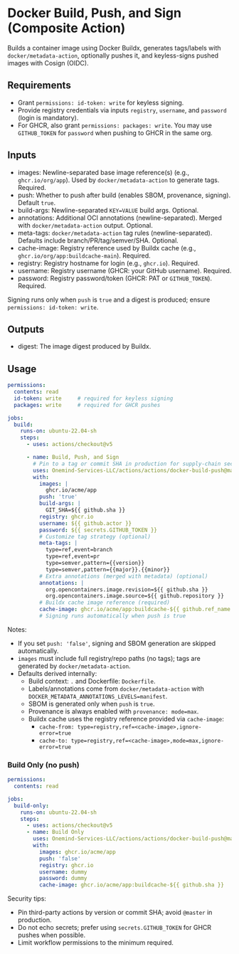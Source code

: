 # Docker Build, Push, and Sign (Composite Action)

Builds a container image using Docker Buildx, generates tags/labels with `docker/metadata-action`, optionally pushes it, and keyless-signs pushed images with Cosign (OIDC).

## Requirements

- Grant `permissions: id-token: write` for keyless signing.
- Provide registry credentials via inputs `registry`, `username`, and `password` (login is mandatory).
- For GHCR, also grant `permissions: packages: write`. You may use `GITHUB_TOKEN` for `password` when pushing to GHCR in the same org.

## Inputs

- images: Newline-separated base image reference(s) (e.g., `ghcr.io/org/app`). Used by `docker/metadata-action` to generate tags. Required.
- push: Whether to push after build (enables SBOM, provenance, signing). Default `true`.
- build-args: Newline-separated `KEY=VALUE` build args. Optional.
- annotations: Additional OCI annotations (newline-separated). Merged with `docker/metadata-action` output. Optional.
- meta-tags: `docker/metadata-action` tag rules (newline-separated). Defaults include branch/PR/tag/semver/SHA. Optional.
- cache-image: Registry reference used by Buildx cache (e.g., `ghcr.io/org/app:buildcache-main`). Required.
- registry: Registry hostname for login (e.g., `ghcr.io`). Required.
- username: Registry username (GHCR: your GitHub username). Required.
- password: Registry password/token (GHCR: PAT or `GITHUB_TOKEN`). Required.

Signing runs only when `push` is `true` and a digest is produced; ensure `permissions: id-token: write`.

## Outputs

- digest: The image digest produced by Buildx.

## Usage

```yaml
permissions:
  contents: read
  id-token: write     # required for keyless signing
  packages: write     # required for GHCR pushes

jobs:
  build:
    runs-on: ubuntu-22.04-sh
    steps:
      - uses: actions/checkout@v5

      - name: Build, Push, and Sign
        # Pin to a tag or commit SHA in production for supply-chain security
        uses: Onemind-Services-LLC/actions/actions/docker-build-push@master
        with:
          images: |
            ghcr.io/acme/app
          push: 'true'
          build-args: |
            GIT_SHA=${{ github.sha }}
          registry: ghcr.io
          username: ${{ github.actor }}
          password: ${{ secrets.GITHUB_TOKEN }}
          # Customize tag strategy (optional)
          meta-tags: |
            type=ref,event=branch
            type=ref,event=pr
            type=semver,pattern={{version}}
            type=semver,pattern={{major}}.{{minor}}
          # Extra annotations (merged with metadata) (optional)
          annotations: |
            org.opencontainers.image.revision=${{ github.sha }}
            org.opencontainers.image.source=${{ github.repository }}
          # Buildx cache image reference (required)
          cache-image: ghcr.io/acme/app:buildcache-${{ github.ref_name }}
          # Signing runs automatically when push is true
```

Notes:
- If you set `push: 'false'`, signing and SBOM generation are skipped automatically.
- `images` must include full registry/repo paths (no tags); tags are generated by `docker/metadata-action`.
- Defaults derived internally:
  - Build context: `.` and Dockerfile: `Dockerfile`.
  - Labels/annotations come from `docker/metadata-action` with `DOCKER_METADATA_ANNOTATIONS_LEVELS=manifest`.
  - SBOM is generated only when `push` is `true`.
  - Provenance is always enabled with `provenance: mode=max`.
  - Buildx cache uses the registry reference provided via `cache-image`:
    - `cache-from: type=registry,ref=<cache-image>,ignore-error=true`
    - `cache-to: type=registry,ref=<cache-image>,mode=max,ignore-error=true`

### Build Only (no push)

```yaml
permissions:
  contents: read

jobs:
  build-only:
    runs-on: ubuntu-22.04-sh
    steps:
      - uses: actions/checkout@v5
      - name: Build Only
        uses: Onemind-Services-LLC/actions/actions/docker-build-push@master
        with:
          images: ghcr.io/acme/app
          push: 'false'
          registry: ghcr.io
          username: dummy
          password: dummy
          cache-image: ghcr.io/acme/app:buildcache-${{ github.sha }}
```

Security tips:
- Pin third-party actions by version or commit SHA; avoid `@master` in production.
- Do not echo secrets; prefer using `secrets.GITHUB_TOKEN` for GHCR pushes when possible.
- Limit workflow permissions to the minimum required.
